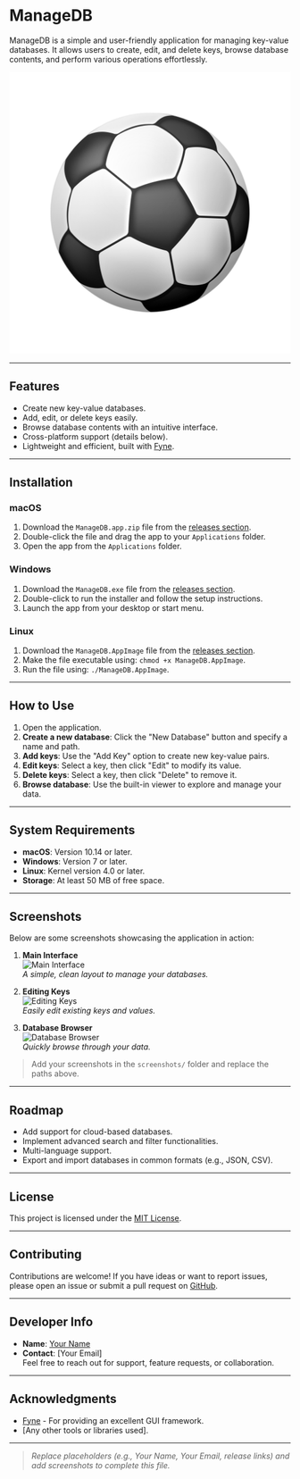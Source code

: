 # ManageDB

ManageDB is a simple and user-friendly application for managing key-value databases. It allows users to create, edit, and delete keys, browse database contents, and perform various operations effortlessly.

![ManageDB Logo](./icon.png)

---

## Features

- Create new key-value databases.
- Add, edit, or delete keys easily.
- Browse database contents with an intuitive interface.
- Cross-platform support (details below).
- Lightweight and efficient, built with [Fyne](https://fyne.io/).

---

## Installation

### macOS
1. Download the `ManageDB.app.zip` file from the [releases section](https://github.com/Mohsen20031203/KV-Toolbox/releases/download/v1.0.0/ManageDB.app.zip).
2. Double-click the file and drag the app to your `Applications` folder.
3. Open the app from the `Applications` folder.

### Windows
1. Download the `ManageDB.exe` file from the [releases section](#).
2. Double-click to run the installer and follow the setup instructions.
3. Launch the app from your desktop or start menu.

### Linux
1. Download the `ManageDB.AppImage` file from the [releases section](#).
2. Make the file executable using: `chmod +x ManageDB.AppImage`.
3. Run the file using: `./ManageDB.AppImage`.

---

## How to Use

1. Open the application.
2. **Create a new database**: Click the "New Database" button and specify a name and path.
3. **Add keys**: Use the "Add Key" option to create new key-value pairs.
4. **Edit keys**: Select a key, then click "Edit" to modify its value.
5. **Delete keys**: Select a key, then click "Delete" to remove it.
6. **Browse database**: Use the built-in viewer to explore and manage your data.

---

## System Requirements

- **macOS**: Version 10.14 or later.
- **Windows**: Version 7 or later.
- **Linux**: Kernel version 4.0 or later.
- **Storage**: At least 50 MB of free space.

---

## Screenshots

Below are some screenshots showcasing the application in action:

1. **Main Interface**  
   ![Main Interface](./screenshots/main_interface.png)  
   _A simple, clean layout to manage your databases._

2. **Editing Keys**  
   ![Editing Keys](./screenshots/edit_keys.png)  
   _Easily edit existing keys and values._

3. **Database Browser**  
   ![Database Browser](./screenshots/database_browser.png)  
   _Quickly browse through your data._

> Add your screenshots in the `screenshots/` folder and replace the paths above.

---

## Roadmap

- Add support for cloud-based databases.
- Implement advanced search and filter functionalities.
- Multi-language support.
- Export and import databases in common formats (e.g., JSON, CSV).

---

## License

This project is licensed under the [MIT License](./LICENSE).

---

## Contributing

Contributions are welcome! If you have ideas or want to report issues, please open an issue or submit a pull request on [GitHub](#).

---

## Developer Info

- **Name**: [Your Name](https://github.com/YourGitHub)
- **Contact**: [Your Email]  
Feel free to reach out for support, feature requests, or collaboration.

---

## Acknowledgments

- [Fyne](https://fyne.io/) - For providing an excellent GUI framework.
- [Any other tools or libraries used].

---

> _Replace placeholders (e.g., Your Name, Your Email, release links) and add screenshots to complete this file._

